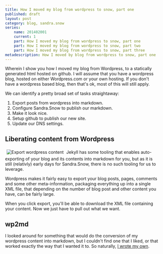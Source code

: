 ```yaml
---
title: How I moved my blog from wordpress to snow, part one
published: draft
layout: post
category: blog, sandra.snow
series:
    name: 201402001
    current: 1
    part: How I moved my blog from wordpress to snow, part one
    part: How I moved my blog from wordpress to snow, part two
    part: How I moved my blog from wordpress to snow, part three
metadescription: How I moved by blog from wordpress to snow, part one
---
```


Wherein I show you how I moved my blog from Wordpress, to a statically generated html hosted on github. I will assume that you have a wordpress blog, hosted on either Wordpress.com or your own hosting. If you don't have a wordpress based blog, then that's ok, most of this will still apply.

We can identify a pretty broad set of tasks straightaway:

1. Export posts from wordpress into markdown.
2. Configure Sandra.Snow to publish our markdown.
3. Make it look nice.
4. Setup github to publish our new site.
5. Update our DNS settings.

## Liberating content from Wordpress
<img src="../../../../../images/wordpress-export.png" alt="Export wordpress content" class="pull-left" style="padding: 5px;">
Jekyll has some tooling that enables auto-exporting of your blog and its contents into markdown for you, but as it is still (relativly) early days for Sandra.Snow, there is no such tooling for us to leverage.

Wordpress makes it fairly easy to export your blog posts, pages, comments and some other meta-information, packaging everything up into a single XML file, that depending on the number of blog post and other content you have, can be fairly large.

When you click export, you'll be able to download the XML file containing your content. Now we just have to pull out what we want.

## wp2md
I looked around for something that would do the conversion of my wordpress content into markdown, but I couldn't find one that I liked, or that worked exactly the way that I wanted it to. So naturally, [I wrote my own](https://github.com/sgrassie/wp2md.net).


